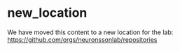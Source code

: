 # new_location
We have moved this content to a new location for the lab: https://github.com/orgs/neuronssonlab/repositories
